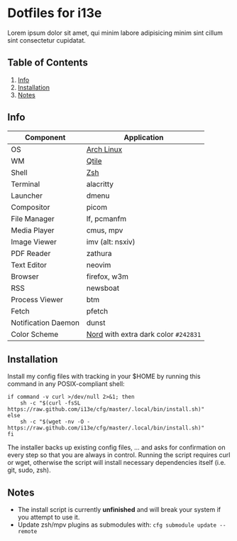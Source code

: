 # Dotfiles for i13e

Lorem ipsum dolor sit amet, qui minim labore adipisicing minim sint cillum sint consectetur cupidatat.

## Table of Contents

1. [Info](#info)
2. [Installation](#installation)
3. [Notes](#notes)

## Info

| Component           | Application                                                   |
| ------------------- | ------------------------------------------------------------- |
| OS                  | [Arch Linux](https://archlinux.org)                           |
| WM                  | [Qtile](https://qtile.org)                                    |
| Shell               | [Zsh](https://zsh.org)                                        |
| Terminal            | alacritty                                                     |
| Launcher            | dmenu                                                         |
| Compositor          | picom                                                         |
| File Manager        | lf, pcmanfm                                                   |
| Media Player        | cmus, mpv                                                     |
| Image Viewer        | imv (alt: nsxiv)                                              |
| PDF Reader          | zathura                                                       |
| Text Editor         | neovim                                                        |
| Browser             | firefox, w3m                                                  |
| RSS                 | newsboat                                                      |
| Process Viewer      | btm                                                           |
| Fetch               | pfetch                                                        |
| Notification Daemon | dunst                                                         |
| Color Scheme        | [Nord](https://nordtheme.com) with extra dark color `#242831` |

## Installation

Install my config files with tracking in your $HOME by running this command in
any POSIX-compliant shell:

```shell
if command -v curl >/dev/null 2>&1; then
    sh -c "$(curl -fsSL https://raw.github.com/i13e/cfg/master/.local/bin/install.sh)"
else
    sh -c "$(wget -nv -O - https://raw.github.com/i13e/cfg/master/.local/bin/install.sh)"
fi
```

The installer backs up existing config files, ... and asks for confirmation on every step so that you are always in control. Running the script requires curl or wget, otherwise the script will install necessary dependencies itself (i.e. git, sudo, zsh).

## Notes

- The install script is currently **unfinished** and will break your system if you attempt to use it.
- Update zsh/mpv plugins as submodules with: `cfg submodule update --remote`

